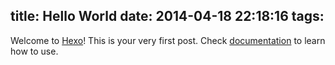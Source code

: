 title: Hello World
date: 2014-04-18 22:18:16
tags:
---

Welcome to [Hexo](http://hexo.io)! This is your very first post. Check [documentation](http://hexo.io/docs) to learn how to use.